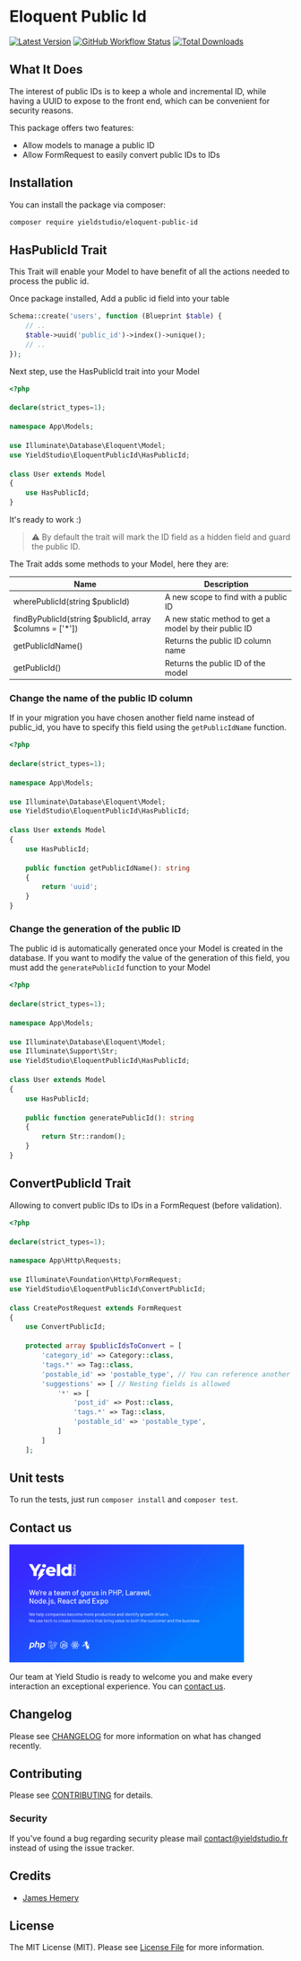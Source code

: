 # Eloquent Public Id

[![Latest Version](https://img.shields.io/github/release/yieldstudio/eloquent-public-id?style=flat-square)](https://github.com/yieldstudio/eloquent-public-id/releases)
[![GitHub Workflow Status](https://img.shields.io/github/actions/workflow/status/yieldstudio/eloquent-public-id/tests.yml?branch=main&style=flat-square)](https://github.com/yieldstudio/eloquent-public-id/actions/workflows/tests.yml)
[![Total Downloads](https://img.shields.io/packagist/dt/yieldstudio/eloquent-public-id?style=flat-square)](https://packagist.org/packages/yieldstudio/eloquent-public-id)

## What It Does

The interest of public IDs is to keep a whole and incremental ID, while having a UUID to expose to the front end, which can be convenient for security reasons.

This package offers two features:

- Allow models to manage a public ID
- Allow FormRequest to easily convert public IDs to IDs

## Installation

You can install the package via composer:

```bash
composer require yieldstudio/eloquent-public-id
```

## HasPublicId Trait

This Trait will enable your Model to have benefit of all the actions needed to process the public id.

Once package installed, Add a public id field into your table

```php
Schema::create('users', function (Blueprint $table) {
    // ..
    $table->uuid('public_id')->index()->unique();
    // ..
});
```

Next step, use the HasPublicId trait into your Model

```php
<?php

declare(strict_types=1);

namespace App\Models;

use Illuminate\Database\Eloquent\Model;
use YieldStudio\EloquentPublicId\HasPublicId;

class User extends Model
{
    use HasPublicId;
}
```

It's ready to work :)

> ⚠️ By default the trait will mark the ID field as a hidden field and guard the public ID.

The Trait adds some methods to your Model, here they are:

| Name                                                     | Description                                           |
|----------------------------------------------------------|-------------------------------------------------------|
| wherePublicId(string $publicId)                          | A new scope to find with a public ID                  |
| findByPublicId(string $publicId, array $columns = ['*']) | A new static method to get a model by their public ID |
| getPublicIdName()                                        | Returns the public ID column name                     |
| getPublicId()                                            | Returns the public ID of the model                    |

### Change the name of the public ID column

If in your migration you have chosen another field name instead of public_id, you have to specify this field using the `getPublicIdName` function.

```php
<?php

declare(strict_types=1);

namespace App\Models;

use Illuminate\Database\Eloquent\Model;
use YieldStudio\EloquentPublicId\HasPublicId;

class User extends Model
{
    use HasPublicId;
    
    public function getPublicIdName(): string
    {
        return 'uuid';
    }
}
```

### Change the generation of the public ID

The public id is automatically generated once your Model is created in the database.
If you want to modify the value of the generation of this field, you must add the `generatePublicId` function to your Model

```php
<?php

declare(strict_types=1);

namespace App\Models;

use Illuminate\Database\Eloquent\Model;
use Illuminate\Support\Str;
use YieldStudio\EloquentPublicId\HasPublicId;

class User extends Model
{
    use HasPublicId;
    
    public function generatePublicId(): string
    {
        return Str::random();
    }
}
```

## ConvertPublicId Trait

Allowing to convert public IDs to IDs in a FormRequest (before validation).

```php
<?php

declare(strict_types=1);

namespace App\Http\Requests;

use Illuminate\Foundation\Http\FormRequest;
use YieldStudio\EloquentPublicId\ConvertPublicId;

class CreatePostRequest extends FormRequest
{
    use ConvertPublicId;

    protected array $publicIdsToConvert = [
        'category_id' => Category::class,
        'tags.*' => Tag::class,
        'postable_id' => 'postable_type', // You can reference another field as model class in case of morph relationship
        'suggestions' => [ // Nesting fields is allowed
            '*' => [
                'post_id' => Post::class,
                'tags.*' => Tag::class,
                'postable_id' => 'postable_type',
            ]
        ]
    ];
```

## Unit tests

To run the tests, just run `composer install` and `composer test`.

## Contact us

[<img src="https://github.com/YieldStudio/.github/blob/main/assets/banner.png" width="419px" />](https://www.yieldstudio.fr/contact)

Our team at Yield Studio is ready to welcome you and make every interaction an exceptional experience. You can [contact us](https://www.yieldstudio.fr/contact).

## Changelog

Please see [CHANGELOG](CHANGELOG.md) for more information on what has changed recently.

## Contributing

Please see [CONTRIBUTING](CONTRIBUTING.md) for details.

### Security

If you've found a bug regarding security please mail [contact@yieldstudio.fr](mailto:contact@yieldstudio.fr) instead of using the issue tracker.

## Credits

- [James Hemery](https://github.com/jameshemery)

## License

The MIT License (MIT). Please see [License File](LICENSE.md) for more information.

